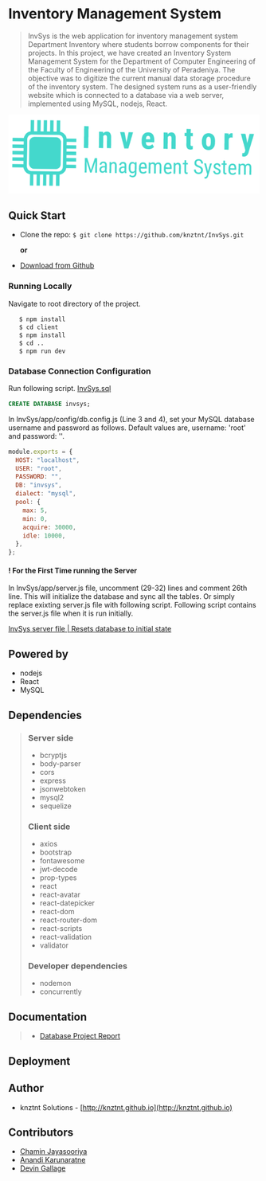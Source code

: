 # Inventory Management System

> InvSys is the web application for inventory management system
> Department Inventory where students borrow components for their
> projects.
> In this project, we have created an Inventory System Management
> System for the Department of Computer Engineering of the Faculty
> of Engineering of the University of Peradeniya. The objective was to
> digitize the current manual data storage procedure of the inventory
> system. The designed system runs as a user-friendly website which is
> connected to a database via a web server, implemented using
> MySQL, nodejs, React.

![Image](https://raw.githubusercontent.com/knztnt/InvSys/master/client/src/navbar-logo-blue.png)


## Quick Start

- Clone the repo: `$ git clone https://github.com/knztnt/InvSys.git`

     **or**

- [Download from Github](https://github.com/knztnt/InvSys/archive/master.zip)

### Running Locally

Navigate to root directory of the project.

```
   $ npm install
   $ cd client
   $ npm install
   $ cd ..
   $ npm run dev
```

### Database Connection Configuration

Run following script.
[InvSys.sql](https://gist.github.com/chamin96/4b507153b0ebee2f1b4d0a8d8f8a58de)

```sql
CREATE DATABASE invsys;
```

In InvSys/app/config/db.config.js (Line 3 and 4),
set your MySQL database username and password as follows.
Default values are, username: 'root' and password: ''.

```js
module.exports = {
  HOST: "localhost",
  USER: "root",
  PASSWORD: "",
  DB: "invsys",
  dialect: "mysql",
  pool: {
    max: 5,
    min: 0,
    acquire: 30000,
    idle: 10000,
  },
};
```
#### ! For the First Time running the Server 
In InvSys/app/server.js file, uncomment (29-32) lines and comment 26th line. This will initialize the database and sync all the tables.
Or simply replace exixting server.js file with following script.
Following script contains the server.js file when it is run initially.

[InvSys server file | Resets database to initial state](https://gist.github.com/chamin96/320548e02818752a8c545de2b4db4926)

## Powered by

- nodejs
- React
- MySQL

## Dependencies

> ### Server side
>
> - bcryptjs
> - body-parser
> - cors
> - express
> - jsonwebtoken
> - mysql2
> - sequelize
>
> ### Client side
>
> - axios
> - bootstrap
> - fontawesome
> - jwt-decode
> - prop-types
> - react
> - react-avatar
> - react-datepicker
> - react-dom
> - react-router-dom
> - react-scripts
> - react-validation
> - validator
>
> ### Developer dependencies
>
> - nodemon
> - concurrently

## Documentation

> - [Database Project Report](https://drive.google.com/file/d/1icETHglfJ0oSD3KXyziNj3D2A1N39fwc/view)

## Deployment

## Author

- knztnt Solutions - [http://knztnt.github.io](http://knztnt.github.io)

## Contributors

- [Chamin Jayasooriya](https://github.com/chamin96)
- [Anandi Karunaratne](https://github.com/AnandiKarunaratne)
- [Devin Gallage](https://github.com/Kulanjith)
